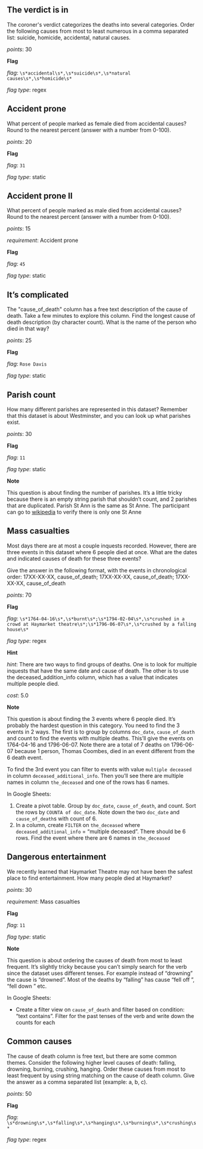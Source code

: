 ## The verdict is in
The coroner's verdict categorizes the deaths into several categories. Order the following causes from most to least numerous in a comma separated list: suicide, homicide, accidental, natural causes.

_points_: 30

**Flag**

_flag_: `\s*accidental\s*,\s*suicide\s*,\s*natural causes\s*,\s*homicide\s*`

_flag type_: regex


## Accident prone
What percent of people marked as female died from accidental causes? Round to the nearest percent (answer with a number from 0-100).

_points_: 20

**Flag**

_flag_: `31`

_flag type_: static


## Accident prone II
What percent of people marked as male died from accidental causes? Round to the nearest percent (answer with a number from 0-100).

_points_: 15

_requirement_: Accident prone

**Flag**

_flag_: `45`

_flag type_: static


## It’s complicated
The "cause\_of\_death" column has a free text description of the cause of death. Take a few minutes to explore this column. Find the longest cause of death description (by character count). What is the name of the person who died in that way?


_points_: 25

**Flag**

_flag_: `Rose Davis`

_flag type_: static


## Parish count
How many different parishes are represented in this dataset? Remember that this dataset is about Westminster, and you can look up what parishes exist.


_points_: 30

**Flag**

_flag_: `11`

_flag type_: static

**Note**

This question is about finding the number of parishes. It’s a little tricky because there is an empty string parish that shouldn’t count, and 2 parishes that are duplicated. Parish St Ann is the same as St Anne. The participant can go to [wikipedia](https://en.wikipedia.org/wiki/City_and_Liberty_of_Westminster#Constituent_parishes_and_other_areas) to verify there is only one St Anne


## Mass casualties
Most days there are at most a couple inquests recorded. However, there are three events in this dataset where 6 people died at once. What are the dates and indicated causes of death for these three events? 

Give the answer in the following format, with the events in chronological order: 17XX-XX-XX, cause\_of\_death; 17XX-XX-XX, cause\_of\_death; 17XX-XX-XX, cause\_of\_death


_points_: 70

**Flag**

_flag_: `\s*1764-04-16\s*,\s*burnt\s*;\s*1794-02-04\s*,\s*crushed in a crowd at Haymarket theatre\s*;\s*1796-06-07\s*,\s*crushed by a falling house\s*`

_flag type_: regex

**Hint**

_hint_: There are two ways to find groups of deaths. One is to look for multiple inquests that have the same date and cause of death. The other is to use the deceased_addition_info column, which has a value that indicates multiple people died.

_cost_: 5.0

**Note**

This question is about finding the 3 events where 6 people died. It’s probably the hardest question in this category. You need to find the 3 events in 2 ways. The first is to group by columns `doc_date`, `cause_of_death` and count to find the events with multiple deaths. This’ll give the events on 1764-04-16 and 1796-06-07. Note there are a total of 7 deaths on 1796-06-07 because 1 person, Thomas Coombes, died in an event different from the 6 death event.

To find the 3rd event you can filter to events with value `multiple deceased` in column `deceased_additional_info`. Then you’ll see there are multiple names in column `the_deceased` and one of the rows has 6 names.

In Google Sheets: 

1. Create a pivot table. Group by `doc_date`, `cause_of_death`, and count. Sort the rows by `COUNTA of doc_date`. Note down the two `doc_date` and `cause_of_death`s with count of 6.
2. In a column, create `FILTER` on `the_deceased` where `deceased_additional_info` = “multiple deceased”. There should be 6 rows. Find the event where there are 6 names in `the_deceased`



## Dangerous entertainment
We recently learned that Haymarket Theatre may not have been the safest place to find entertainment. How many people died at Haymarket?

_points_: 30

_requirement_: Mass casualties

**Flag**

_flag_: `11`

_flag type_: static

**Note**

This question is about ordering the causes of death from most to least frequent. It’s slightly tricky because you can’t simply search for the verb since the dataset uses different tenses. For example instead of “drowning” the cause is “drowned”. Most of the deaths by “falling” has cause “fell off <something>”, “fell down <something>” etc.

In Google Sheets:
* Create a filter view on `cause_of_death` and filter based on condition: “text contains”. Filter for the past tenses of the verb and write down the counts for each



## Common causes
The cause of death column is free text, but there are some common themes. Consider the following higher level causes of death: falling, drowning, burning, crushing, hanging. Order these causes from most to least frequent by using string matching on the cause of death column. Give the answer as a comma separated list (example: a, b, c).

_points_: 50

**Flag**

_flag_: `\s*drowning\s*,\s*falling\s*,\s*hanging\s*,\s*burning\s*,\s*crushing\s*`

_flag type_: regex


